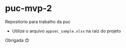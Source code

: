 # puc-mvp-2
Repositorio para trabalho da puc

- Utilize o arquivo `appsec_sample.xlsx` na raíz do projeto

Obrigada 😊
